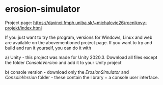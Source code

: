 # erosion-simulator
Project page: https://davinci.fmph.uniba.sk/~michalovic26/rocnikovy-projekt/index.html

If you just want to try the program, versions for Windows, Linux and web are available on the abovementioned project page.
If you want to try and build and run it yourself, you can do it with

a) Unity - this project was made for Unity 2020.3. Download all files except the folder _ConsoleVersion_ and add it to your Unity project

b) console version - download only the _ErosionSimulator_ and _ConsoleVersion_ folder - these contain the library + a console user interface.
